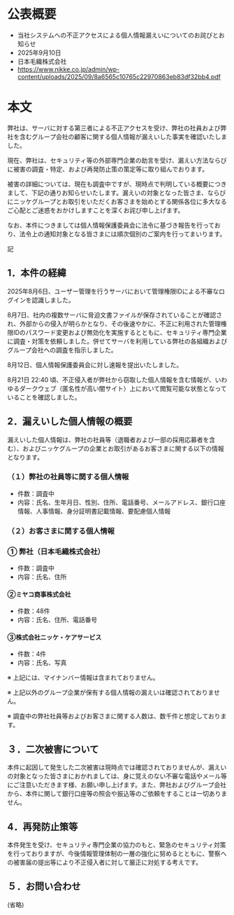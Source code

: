 # 公表概要
- 当社システムへの不正アクセスによる個人情報漏えいについてのお詫びとお知らせ
- 2025年9月10日
- 日本毛織株式会社
- https://www.nikke.co.jp/admin/wp-content/uploads/2025/09/8a6565c10765c22970863eb83df32bb4.pdf

# 本文
弊社は、サーバに対する第三者による不正アクセスを受け、弊社の社員および弊社を含むグループ会社の顧客に関する個人情報が漏えいした事実を確認いたしました。

現在、弊社は、セキュリティ等の外部専門企業の助言を受け、漏えい方法ならびに被害の調査・特定、および再発防止策の策定等に取り組んでおります。

被害の詳細については、現在も調査中ですが、現時点で判明している概要につきまして、下記の通りお知らせいたします。漏えいの対象となった皆さま、ならびにニッケグループとお取引をいただくお客さまを始めとする関係各位に多大なるご心配とご迷惑をおかけしますことを深くお詫び申し上げます。

なお、本件につきましては個人情報保護委員会に法令に基づき報告を行っており、法令上の通知対象となる皆さまには順次個別のご案内を行ってまいります。

記

## 1．本件の経緯
2025年8月6日、ユーザー管理を行うサーバにおいて管理権限IDによる不審なログインを認識しました。

8月7日、社内の複数サーバに脅迫文書ファイルが保存されていることが確認され、外部からの侵入が明らかとなり、その後速やかに、不正に利用された管理権限IDのパスワード変更および無効化を実施するとともに、セキュリティ専門企業に調査・対策を依頼しました。併せてサーバを利用している弊社の各組織およびグループ会社への調査を指示しました。

8月12日、個人情報保護委員会に対し速報を提出いたしました。

8月21日 22:40 頃、不正侵入者が弊社から窃取した個人情報を含む情報が、いわゆるダークウェブ（匿名性が高い闇サイト）上において閲覧可能な状態となっていることを確認しました。

## 2．漏えいした個人情報の概要
漏えいした個人情報は、弊社の社員等（退職者および一部の採用応募者を含む）、およびニッケグループの企業とお取引があるお客さまに関する以下の情報となります。

### （１）弊社の社員等に関する個人情報
- 件数：調査中
- 内容：氏名、生年月日、性別、住所、電話番号、メールアドレス、銀行口座情報、人事情報、身分証明書記載情報、要配慮個人情報

### （２）お客さまに関する個人情報
### ① 弊社（日本毛織株式会社）
- 件数：調査中
- 内容：氏名、住所
#### ②ミヤコ商事株式会社
- 件数：48件
- 内容：氏名、住所、電話番号
#### ③株式会社ニッケ・ケアサービス
- 件数：4件
- 内容：氏名、写真

※ 上記には、マイナンバー情報は含まれておりません。

※ 上記以外のグループ企業が保有する個人情報の漏えいは確認されておりません。

※ 調査中の弊社社員等およびお客さまに関する人数は、数千件と想定しております。

## ３．二次被害について
本件に起因して発生した二次被害は現時点では確認されておりませんが、漏えいの対象となった皆さまにおかれましては、身に覚えのない不審な電話やメール等にご注意いただきます様、お願い申し上げます。また、弊社およびグループ会社から、本件に関して銀行口座等の照会や振込等のご依頼をすることは一切ありません。

## 4．再発防止策等
本件発生を受け、セキュリティ専門企業の協力のもと、緊急のセキュリティ対策を行っておりますが、今後情報管理体制の一層の強化に努めるとともに、警察への被害届の提出等により不正侵入者に対して厳正に対処する考えです。

## ５．お問い合わせ
(省略)
